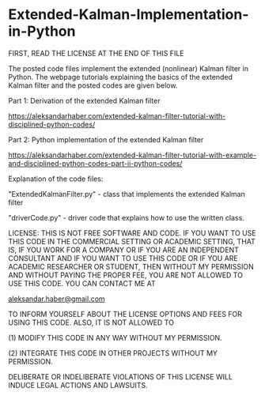 # Extended-Kalman-Implementation-in-Python

FIRST, READ THE LICENSE AT THE END OF THIS FILE

The posted code files implement the extended (nonlinear) Kalman filter in Python. The webpage tutorials explaining the basics of the extended Kalman filter and the posted codes are given below. 

Part 1: Derivation of the extended Kalman filter

https://aleksandarhaber.com/extended-kalman-filter-tutorial-with-disciplined-python-codes/

Part 2: Python implementation of the extended Kalman filter

https://aleksandarhaber.com/extended-kalman-filter-tutorial-with-example-and-disciplined-python-codes-part-ii-python-codes/


Explanation of the code files:

"ExtendedKalmanFilter.py" - class that implements the extended Kalman filter

"driverCode.py" - driver code that explains how to use the written class.

LICENSE: 
THIS IS NOT FREE SOFTWARE AND CODE. IF YOU WANT TO USE THIS CODE IN THE COMMERCIAL SETTING OR ACADEMIC SETTING, THAT IS, IF YOU WORK FOR A COMPANY OR IF YOU ARE AN INDEPENDENT CONSULTANT AND IF YOU WANT TO USE THIS CODE OR IF YOU ARE ACADEMIC RESEARCHER OR STUDENT, THEN WITHOUT MY PERMISSION AND WITHOUT PAYING THE PROPER FEE, YOU ARE NOT ALLOWED TO USE THIS CODE. YOU CAN CONTACT ME AT

aleksandar.haber@gmail.com

TO INFORM YOURSELF ABOUT THE LICENSE OPTIONS AND FEES FOR USING THIS CODE.
ALSO, IT IS NOT ALLOWED TO 

(1) MODIFY THIS CODE IN ANY WAY WITHOUT MY PERMISSION.

(2) INTEGRATE THIS CODE IN OTHER PROJECTS WITHOUT MY PERMISSION.

 DELIBERATE OR INDELIBERATE VIOLATIONS OF THIS LICENSE WILL INDUCE LEGAL ACTIONS AND LAWSUITS. 
